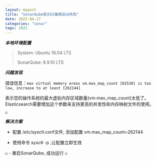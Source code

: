 ```yaml
---
layout: mypost
title: "SonarQube提示ES集群启动失败"
date: 2022-04-17
categories: "sonar"
tags: 2022
---
```


***本地环境配置***

>System: Ubuntu 18.04 LTS
>
>SonarQube: 8.9.10 LTS

***问题发现***

错误信息：``max virtual memory areas vm.max_map_count [65530] is too low, increase to at least [262144]``

表示您的操作系统的最大虚拟内存区域数量(vm.max_map_count)太低了。Elasticsearch需要增加这个参数来支持更高的并发性和内存映射文件的使用。

<img src="{{site.url}}/img/image-20230109152001736.png" style="zoom:50%;">

***解决方案***

- 配置 /etc/sysctl.conf文件, 添加配置 vm.max_map_count=262144

- 使用命令 sysctl -p ,让配置立即生效
<img src="{{site.url}}/img/image-20230109152017634.png" style="zoom:50%;">
- 重启SonarQube, 成功运行
<img src="{{site.url}}/img/image-20230109152027646.png" style="zoom:50%;">

